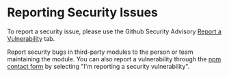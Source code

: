 # Reporting Security Issues

To report a security issue, please use the Github Security Advisory [Report a Vulnerability](https://github.com/liamlagezyxis/async-error-handling/security/advisories/new) tab.

Report security bugs in third-party modules to the person or team maintaining the module. You can also report a vulnerability through the [npm contact form](https://www.npmjs.com/support) by selecting "I'm reporting a security vulnerability".
